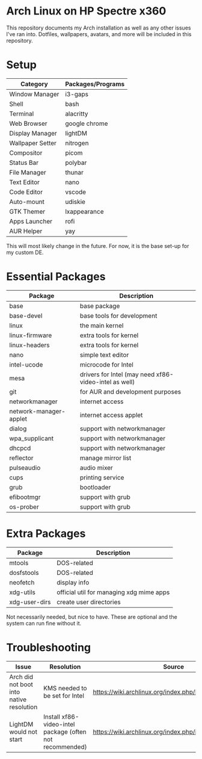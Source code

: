 # Arch Linux on HP Spectre x360
This repository documents my Arch installation as well as any other issues I've ran into. Dotfiles, wallpapers, avatars, and more will be included in this repository.

# Setup
|Category|Packages/Programs|
|--|--|
|Window Manager|i3-gaps|
|Shell|bash|
|Terminal|alacritty|
|Web Browser|google chrome|
|Display Manager|lightDM|
|Wallpaper Setter|nitrogen|
|Compositor|picom|
|Status Bar|polybar|
|File Manager|thunar|
|Text Editor|nano|
|Code Editor|vscode|
|Auto-mount|udiskie|
|GTK Themer|lxappearance|
|Apps Launcher|rofi|
|AUR Helper|yay|

This will most likely change in the future. For now, it is the base set-up for my custom DE.

# Essential Packages
|Package|Description|
|--|--|
|base|base package|
|base-devel|base tools for development|
|linux|the main kernel|
|linux-firmware|extra tools for kernel|
|linux-headers|extra tools for kernel|
|nano|simple text editor|
|intel-ucode|microcode for Intel|
|mesa|drivers for Intel (may need xf86-video-intel as well)|
|git|for AUR and development purposes|
|networkmanager|internet access|
|network-manager-applet|internet access applet|
|dialog|support with networkmanager|
|wpa_supplicant|support with networkmanager|
|dhcpcd|support with networkmanager|
|reflector|manage mirror list|
|pulseaudio|audio mixer|
|cups|printing service|
|grub|bootloader|
|efibootmgr|support with grub|
|os-prober|support with grub|

# Extra Packages
|Package|Description|
|--|--|
|mtools|DOS-related|
|dosfstools|DOS-related|
|neofetch|display info|
|xdg-utils|official util for managing xdg mime apps|
|xdg-user-dirs|create user directories|

Not necessarily needed, but nice to have. These are optional and the system can run fine without it.

# Troubleshooting
|Issue|Resolution|Source
|--|--|--|
|Arch did not boot into native resolution|KMS needed to be set for Intel|https://wiki.archlinux.org/index.php/Kernel_mode_setting|
|LightDM would not start|Install xf86-video-intel package (often not recommended)|https://wiki.archlinux.org/index.php/intel_graphics|

